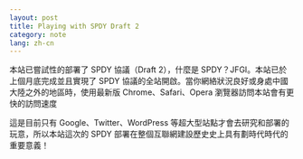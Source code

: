 ```yaml
---
layout: post
title: Playing with SPDY Draft 2
category: note
lang: zh-cn
---
```


本站已嘗試性的部署了 SPDY 協議（Draft 2），什麼是 SPDY？JFGI。本站已於上個月底完成並且實現了 SPDY 協議的全站開啟。當你網絡狀況良好或身處中國大陸之外的地區時，使用最新版 Chrome、Safari、Opera 瀏覽器訪問本站會有更快的訪問速度

這是目前只有 Google、Twitter、WordPress 等超大型站點才會去研究和部署的玩意，所以本站這次的 SPDY 部署在整個互聯網建設歷史史上具有劃時代時代的重要意義！
